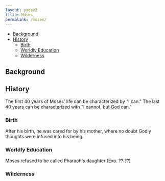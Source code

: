 ```yaml
---
layout: pagev2
title: Moses
permalink: /moses/
---
```

- [Background](#background)
- [History](#history)
  - [Birth](#birth)
  - [Worldly Education](#worldly-education)
  - [Wilderness](#wilderness)

## Background

## History

The first 40 years of Moses' life can be characterized by "I can." The last 40 years can be characterized with "I cannot, but God can."

### Birth

After his birth, he was cared for by his mother, where no doubt Godly thoughts were infused into his being.

### Worldly Education

Moses refused to be called Pharaoh's daughter (Exo. ??:??)

### Wilderness